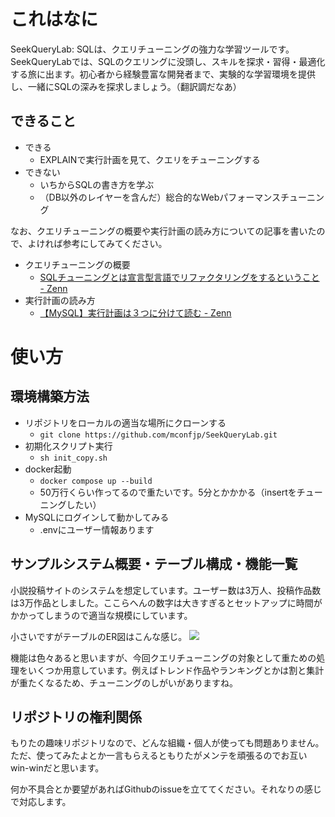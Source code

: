 # これはなに
SeekQueryLab: SQLは、クエリチューニングの強力な学習ツールです。SeekQueryLabでは、SQLのクエリングに没頭し、スキルを探求・習得・最適化する旅に出ます。初心者から経験豊富な開発者まで、実験的な学習環境を提供し、一緒にSQLの深みを探求しましょう。（翻訳調だなあ）

## できること
- できる
    - EXPLAINで実行計画を見て、クエリをチューニングする
- できない
    - いちからSQLの書き方を学ぶ
    - （DB以外のレイヤーを含んだ）総合的なWebパフォーマンスチューニング

なお、クエリチューニングの概要や実行計画の読み方についての記事を書いたので、よければ参考にしてみてください。

- クエリチューニングの概要
    - [SQLチューニングとは宣言型言語でリファクタリングをするということ - Zenn](https://zenn.dev/levtech/articles/49b335da6427ff)
- 実行計画の読み方
    - [【MySQL】実行計画は３つに分けて読む - Zenn](https://zenn.dev/levtech/articles/665b0f83b130c0)

# 使い方
## 環境構築方法
- リポジトリをローカルの適当な場所にクローンする
    - ``git clone https://github.com/mconfjp/SeekQueryLab.git``
- 初期化スクリプト実行
    - ``sh init_copy.sh``
- docker起動
    - ``docker compose up --build``
    - 50万行くらい作ってるので重たいです。5分とかかかる（insertをチューニングしたい）
- MySQLにログインして動かしてみる
    - .envにユーザー情報あります

## サンプルシステム概要・テーブル構成・機能一覧
小説投稿サイトのシステムを想定しています。ユーザー数は3万人、投稿作品数は3万作品としました。ここらへんの数字は大きすぎるとセットアップに時間がかかってしまうので適当な規模にしています。

小さいですがテーブルのER図はこんな感じ。
![](https://storage.googleapis.com/zenn-user-upload/ac684602a4b3-20240226.png)

機能は色々あると思いますが、今回クエリチューニングの対象として重ための処理をいくつか用意しています。例えばトレンド作品やランキングとかは割と集計が重たくなるため、チューニングのしがいがありますね。

## リポジトリの権利関係

もりたの趣味リポジトリなので、どんな組織・個人が使っても問題ありません。ただ、使ってみたよとか一言もらえるともりたがメンテを頑張るのでお互いwin-winだと思います。

何か不具合とか要望があればGithubのissueを立ててください。それなりの感じで対応します。